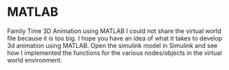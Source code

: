 # MATLAB
Family Time 3D Animation using MATLAB
I could not share the virtual world file because it is too big. I hope you have an idea of what
it takes to develop 3d animation using MATLAB.
Open the simulink model in Simulink and see how I implemented the functions for the various nodes/objects in the
virtual world environment.
